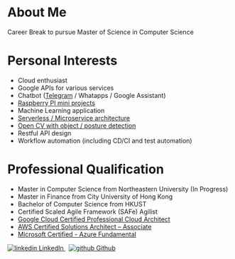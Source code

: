 # About Me
Career Break to pursue Master of Science in Computer Science

# Personal Interests
- Cloud enthusiast
- Google APIs for various services
- Chatbot ([Telegram](https://github.com/normankong/MyHaileyBot) / Whatapps / Google Assistant)
- [Raspberry PI mini projects](https://github.com/normankong/MyHaileySuper)
- Machine Learning application
- [Serverless / Microservice architecture](https://github.com/normankong/InvestmentPortfolioTracker)
- [Open CV with object / posture detection]()
- Restful API design
- Workflow automation (including CD/CI and test automation)

# Professional Qualification
- Master in Computer Science from Northeastern University (In Progress)
- Master in Finance from City University of Hong Kong 
- Bachelor of Computer Science from HKUST
- Certified Scaled Agile Framework (SAFe) Agilist 
- [Google Cloud Certified Professional Cloud Architect](https://www.credential.net/5123f0fd-a5a1-4312-92e4-f43c5293e44b?key=91a885c944e84263bbf5a5877526e69bad7478e3000b4c55cef9ffc971ca1196)
- [AWS Certified Solutions Architect – Associate](https://www.credly.com/badges/b6001d99-5805-4713-a186-362aad22128d?source=linked_in_profile)
- [Microsoft Certified - Azure Fundamental](https://www.credly.com/badges/b5bc983c-5455-4880-98b2-35ca50c9ee7c/linked_in?t=rf0040)

<p>
  <a href="https://www.linkedin.com/normankong" rel="nofollow noreferrer">
    <img src="https://i.stack.imgur.com/gVE0j.png" alt="linkedin"> LinkedIn
  </a> &nbsp; 
  <a href="https://github.com/normankong" rel="nofollow noreferrer">
    <img src="https://i.stack.imgur.com/tskMh.png" alt="github"> Github
  </a>
</p>
